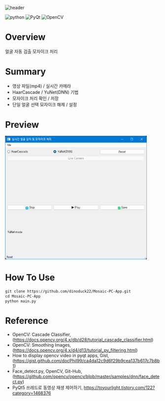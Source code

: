 ![header](https://capsule-render.vercel.app/api?type=transparent&text=Video_Mosaic(Blur)&fontColor=FFD66B)

![python](https://img.shields.io/badge/Python-3776AB?style=for-the-badge&logo=python&logoColor=white) ![PyQt](https://img.shields.io/badge/-PyQt-blue) ![OpenCV](https://img.shields.io/badge/-OpenCV-Green)

# Overview
얼굴 자동 검출 모자이크 처리

# Summary
- 영상 파일(mp4) / 실시간 카메라
- HaarCascade / YuNet(DNN) 기법
- 모자이크 처리 확인 / 저장
- 단일 얼굴 선택 모자이크 해제 / 설정

# Preview
<img src="src/preview.png" alt="preview" width="460" height = "400"/>

# How To Use
``` 
git clone https://github.com/dinoduck22/Mosaic-PC-App.git
cd Mosaic-PC-App
python main.py 
```

# Reference
- OpenCV: Cascade Classifier, (https://docs.opencv.org/4.x/db/d28/tutorial_cascade_classifier.html)
- OpenCV: Smoothing Images, (https://docs.opencv.org/4.x/d4/d13/tutorial_py_filtering.html)
- How to display opencv video in pyqt apps, Gist, 
(https://gist.github.com/docPhil99/ca4da12c9d6f29b9cea137b617c7b8b1)
- Face_detect.py, OpenCV, Git-Hub, (https://github.com/opencv/opencv/blob/master/samples/dnn/face_detect.py)
- PyQt5 쓰레드로 동영상 재생 제어하기, https://toyourlight.tistory.com/122?category=1468376
